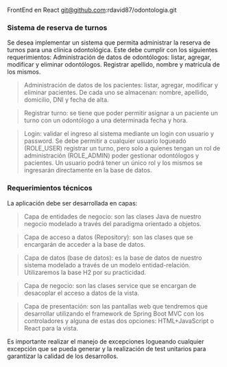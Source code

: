 FrontEnd en React git@github.com:rdavid87/odontologia.git

### Sistema de reserva de turnos
Se desea implementar un sistema que permita administrar la reserva de turnos para una clínica odontológica. Este debe cumplir con los siguientes requerimientos:
Administración de datos de odontólogos: listar, agregar, modificar y eliminar odontólogos. Registrar apellido, nombre y matrícula de los mismos.

> Administración de datos de los pacientes: listar, agregar, modificar y eliminar pacientes. De cada uno se almacenan: nombre, apellido, domicilio, DNI y fecha de alta.

> Registrar turno: se tiene que poder permitir asignar a un paciente un turno con un odontólogo a una determinada fecha y hora. 

> Login: validar el ingreso al sistema mediante un login con usuario y password. Se debe permitir a cualquier usuario logueado (ROLE_USER) registrar un turno, pero solo a quienes tengan un rol de administración (ROLE_ADMIN) poder gestionar odontólogos y pacientes. Un usuario podrá tener un único rol y los mismos se ingresarán directamente en la base de datos.

### Requerimientos técnicos
La aplicación debe ser desarrollada en capas:

> Capa de entidades de negocio: son las clases Java de nuestro negocio modelado a través del paradigma orientado a objetos.

> Capa de acceso a datos (Repository): son las clases que se encargarán de acceder a la base de datos.

> Capa de datos (base de datos): es la base de datos de nuestro sistema modelado a través de un modelo entidad-relación. Utilizaremos la base H2 por su practicidad. 

> Capa de negocio: son las clases service que se encargan de desacoplar el acceso a datos de la vista.

> Capa de presentación: son las pantallas web que tendremos que desarrollar utilizando el framework de Spring Boot MVC con los controladores y alguna de estas dos opciones: HTML+JavaScript o React para la vista.

Es importante realizar el manejo de excepciones logueando cualquier excepción que se pueda generar y la realización de test unitarios para garantizar la calidad de los desarrollos.
